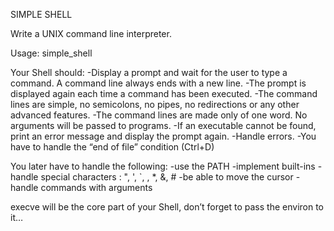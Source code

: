 SIMPLE SHELL

Write a UNIX command line interpreter.

Usage: simple_shell

Your Shell should:
-Display a prompt and wait for the user to type a command. A command line always ends with a new line.
-The prompt is displayed again each time a command has been executed.
-The command lines are simple, no semicolons, no pipes, no redirections or any other advanced features.
-The command lines are made only of one word. No arguments will be passed to programs.
-If an executable cannot be found, print an error message and display the prompt again.
-Handle errors.
-You have to handle the “end of file” condition (Ctrl+D)

You later have to handle the following:
-use the PATH
-implement built-ins
-handle special characters : ", ', `, \, *, &, #
-be able to move the cursor
-handle commands with arguments

execve will be the core part of your Shell, don’t forget to pass the environ to it…
